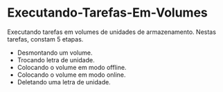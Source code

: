 # Executando-Tarefas-Em-Volumes

Executando tarefas em volumes de unidades de armazenamento.
Nestas tarefas, constam 5 etapas.

- Desmontando um volume.
- Trocando letra de unidade.
- Colocando o volume em modo offline.
- Colocando o volume em modo online.
- Deletando uma letra de unidade.
